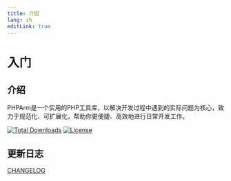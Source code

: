 ```yaml
---
title: 介绍
lang: zh
editLink: true
---
```


# 入门

## 介绍

PHPArm是一个实用的PHP工具库，以解决开发过程中遇到的实际问题为核心，致力于规范化、可扩展化，帮助你更便捷、高效地进行日常开发工作。

<p>
<a href="https://packagist.org/packages/ghjayce/phparm"><img src="https://img.shields.io/packagist/dt/ghjayce/phparm" alt="Total Downloads"></a>
<a href="https://packagist.org/packages/ghjayce/phparm"><img src="https://img.shields.io/packagist/l/ghjayce/phparm" alt="License"></a>
</p>

## 更新日志

[CHANGELOG]()